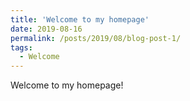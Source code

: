 ```yaml
---
title: 'Welcome to my homepage'
date: 2019-08-16
permalink: /posts/2019/08/blog-post-1/
tags:
  - Welcome
---
```


Welcome to my homepage!